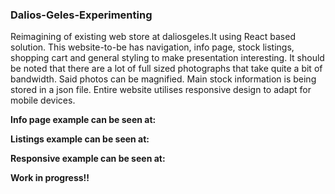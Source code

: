### Dalios-Geles-Experimenting

Reimagining of existing web store at daliosgeles.lt using React based solution. This website-to-be has navigation, info page, stock listings, shopping cart and general styling to make presentation interesting. It should be noted that there are a lot of full sized photographs that take quite a bit of bandwidth. Said photos can be magnified. Main stock information is being stored in a json file. Entire website utilises responsive design to adapt for mobile devices.

**Info page example can be seen at:**

**Listings example can be seen at:**

**Responsive example can be seen at:**

**Work in progress!!**
